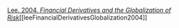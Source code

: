 [Lee. 2004. *Financial Derivatives and the Globalization of Risk*](zotero://select/items/1_4F5J7BSQ)[[leeFinancialDerivativesGlobalization2004]]